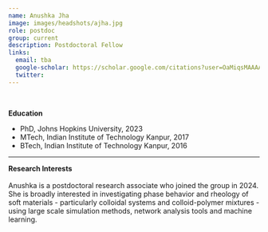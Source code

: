 ```yaml
---
name: Anushka Jha
image: images/headshots/ajha.jpg
role: postdoc
group: current
description: Postdoctoral Fellow
links:
  email: tba
  google-scholar: https://scholar.google.com/citations?user=OaMiqsMAAAAJ&hl=en
  twitter: 
---
```

<br>

**Education**
- PhD, Johns Hopkins University, 2023
- MTech, Indian Institute of Technology Kanpur, 2017
- BTech, Indian Institute of Technology Kanpur, 2016
<hr>

**Research Interests**
<br>
<br>
Anushka is a postdoctoral research associate who joined the group in 2024. She is broadly interested in investigating phase behavior and rheology of soft materials - particularly colloidal systems and colloid-polymer mixtures - using large scale simulation methods, network analysis tools and machine learning.   
<br>
